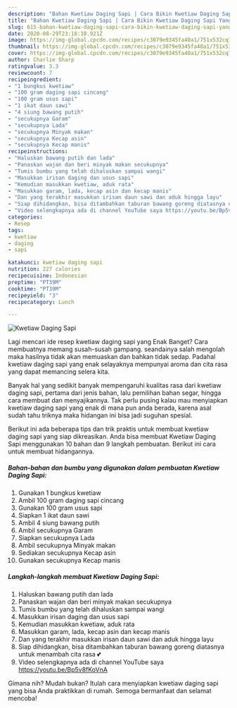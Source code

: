 ```yaml
---
description: "Bahan Kwetiaw Daging Sapi | Cara Bikin Kwetiaw Daging Sapi Yang Enak Dan Lezat"
title: "Bahan Kwetiaw Daging Sapi | Cara Bikin Kwetiaw Daging Sapi Yang Enak Dan Lezat"
slug: 615-bahan-kwetiaw-daging-sapi-cara-bikin-kwetiaw-daging-sapi-yang-enak-dan-lezat
date: 2020-08-29T23:18:10.921Z
image: https://img-global.cpcdn.com/recipes/c3079e9345fa40a1/751x532cq70/kwetiaw-daging-sapi-foto-resep-utama.jpg
thumbnail: https://img-global.cpcdn.com/recipes/c3079e9345fa40a1/751x532cq70/kwetiaw-daging-sapi-foto-resep-utama.jpg
cover: https://img-global.cpcdn.com/recipes/c3079e9345fa40a1/751x532cq70/kwetiaw-daging-sapi-foto-resep-utama.jpg
author: Charlie Sharp
ratingvalue: 3.3
reviewcount: 7
recipeingredient:
- "1 bungkus kwetiaw"
- "100 gram daging sapi cincang"
- "100 gram usus sapi"
- "1 ikat daun sawi"
- "4 siung bawang putih"
- "secukupnya Garam"
- "secukupnya Lada"
- "secukupnya Minyak makan"
- "secukupnya Kecap asin"
- "secukupnya Kecap manis"
recipeinstructions:
- "Haluskan bawang putih dan lada"
- "Panaskan wajan dan beri minyak makan secukupnya"
- "Tumis bumbu yang telah dihaluskan sampai wangi"
- "Masukkan irisan daging dan usus sapi"
- "Kemudian masukkan kwetiaw, aduk rata"
- "Masukkan garam, lada, kecap asin dan kecap manis"
- "Dan yang terakhir masukkan irisan daun sawi dan aduk hingga layu"
- "Siap dihidangkan, bisa ditambahkan taburan bawang goreng diatasnya untuk menambah cita rasa 💕"
- "Video selengkapnya ada di channel YouTube saya https://youtu.be/Bp5v8fKoVnA"
categories:
- Resep
tags:
- kwetiaw
- daging
- sapi

katakunci: kwetiaw daging sapi 
nutrition: 227 calories
recipecuisine: Indonesian
preptime: "PT39M"
cooktime: "PT39M"
recipeyield: "3"
recipecategory: Lunch

---
```



![Kwetiaw Daging Sapi](https://img-global.cpcdn.com/recipes/c3079e9345fa40a1/751x532cq70/kwetiaw-daging-sapi-foto-resep-utama.jpg)

Lagi mencari ide resep kwetiaw daging sapi yang Enak Banget? Cara membuatnya memang susah-susah gampang. seandainya salah mengolah maka hasilnya tidak akan memuaskan dan bahkan tidak sedap. Padahal kwetiaw daging sapi yang enak selayaknya mempunyai aroma dan cita rasa yang dapat memancing selera kita.

Banyak hal yang sedikit banyak mempengaruhi kualitas rasa dari kwetiaw daging sapi, pertama dari jenis bahan, lalu pemilihan bahan segar, hingga cara membuat dan menyajikannya. Tak perlu pusing kalau mau menyiapkan kwetiaw daging sapi yang enak di mana pun anda berada, karena asal sudah tahu triknya maka hidangan ini bisa jadi suguhan spesial.




Berikut ini ada beberapa tips dan trik praktis untuk membuat kwetiaw daging sapi yang siap dikreasikan. Anda bisa membuat Kwetiaw Daging Sapi menggunakan 10 bahan dan 9 langkah pembuatan. Berikut ini cara untuk membuat hidangannya.

<!--inarticleads1-->

##### Bahan-bahan dan bumbu yang digunakan dalam pembuatan Kwetiaw Daging Sapi:

1. Gunakan 1 bungkus kwetiaw
1. Ambil 100 gram daging sapi cincang
1. Gunakan 100 gram usus sapi
1. Siapkan 1 ikat daun sawi
1. Ambil 4 siung bawang putih
1. Ambil secukupnya Garam
1. Siapkan secukupnya Lada
1. Ambil secukupnya Minyak makan
1. Sediakan secukupnya Kecap asin
1. Gunakan secukupnya Kecap manis




<!--inarticleads2-->

##### Langkah-langkah membuat Kwetiaw Daging Sapi:

1. Haluskan bawang putih dan lada
1. Panaskan wajan dan beri minyak makan secukupnya
1. Tumis bumbu yang telah dihaluskan sampai wangi
1. Masukkan irisan daging dan usus sapi
1. Kemudian masukkan kwetiaw, aduk rata
1. Masukkan garam, lada, kecap asin dan kecap manis
1. Dan yang terakhir masukkan irisan daun sawi dan aduk hingga layu
1. Siap dihidangkan, bisa ditambahkan taburan bawang goreng diatasnya untuk menambah cita rasa 💕
1. Video selengkapnya ada di channel YouTube saya https://youtu.be/Bp5v8fKoVnA




Gimana nih? Mudah bukan? Itulah cara menyiapkan kwetiaw daging sapi yang bisa Anda praktikkan di rumah. Semoga bermanfaat dan selamat mencoba!
